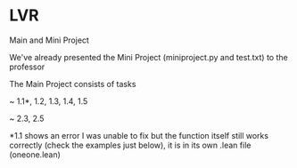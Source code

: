 # LVR

Main and Mini Project

We've already presented the Mini Project (miniproject.py and test.txt) to the professor

The Main Project consists of tasks 

~ 1.1*, 1.2, 1.3, 1.4, 1.5

~ 2.3, 2.5

*1.1 shows an error I was unable to fix but the function itself still works correctly
(check the examples just below), it is in its own .lean file (oneone.lean)
